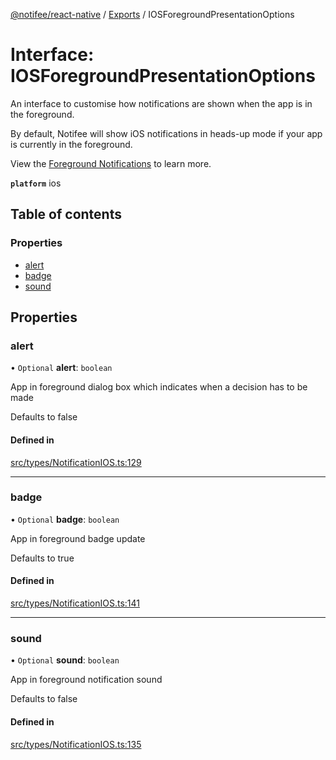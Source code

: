 [@notifee/react-native](../README.md) / [Exports](../modules.md) / IOSForegroundPresentationOptions

# Interface: IOSForegroundPresentationOptions

An interface to customise how notifications are shown when the app is in the foreground.

By default, Notifee will show iOS notifications in heads-up mode if your app is currently in the foreground.

View the [Foreground Notifications](/react-native/docs/ios/appearance#foreground-notifications) to learn
more.

**`platform`** ios

## Table of contents

### Properties

- [alert](IOSForegroundPresentationOptions.md#alert)
- [badge](IOSForegroundPresentationOptions.md#badge)
- [sound](IOSForegroundPresentationOptions.md#sound)

## Properties

### alert

• `Optional` **alert**: `boolean`

App in foreground dialog box which indicates when a decision has to be made

Defaults to false

#### Defined in

[src/types/NotificationIOS.ts:129](https://github.com/cabljac/react-native-notifee/blob/4d792c9/src/types/NotificationIOS.ts#L129)

___

### badge

• `Optional` **badge**: `boolean`

App in foreground badge update

Defaults to true

#### Defined in

[src/types/NotificationIOS.ts:141](https://github.com/cabljac/react-native-notifee/blob/4d792c9/src/types/NotificationIOS.ts#L141)

___

### sound

• `Optional` **sound**: `boolean`

App in foreground notification sound

Defaults to false

#### Defined in

[src/types/NotificationIOS.ts:135](https://github.com/cabljac/react-native-notifee/blob/4d792c9/src/types/NotificationIOS.ts#L135)
